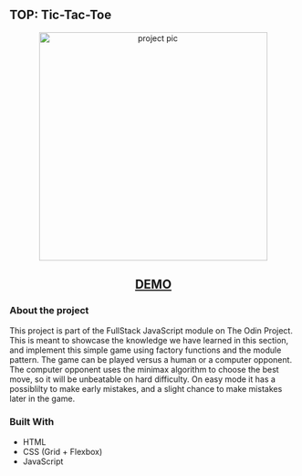 ## TOP: Tic-Tac-Toe

<p align="center">
  <img src="https://i.imgur.com/PqreBRJ.png" width="400" alt="project pic">
</p>
<h2 align="center">
<a href="https://mmackz.github.io/tictactoe/">DEMO</a>
</h2>

### About the project

This project is part of the FullStack JavaScript module on The Odin Project. This is meant to showcase the knowledge we have learned in this section, 
and implement this simple game using factory functions and the module pattern. The game can be played versus a human or a computer opponent.
The computer opponent uses the minimax algorithm to choose the best move, so it will be unbeatable on hard difficulty. On easy mode it has a possiblilty
to make early mistakes, and a slight chance to make mistakes later in the game.

### Built With

* HTML
* CSS (Grid + Flexbox)
* JavaScript
